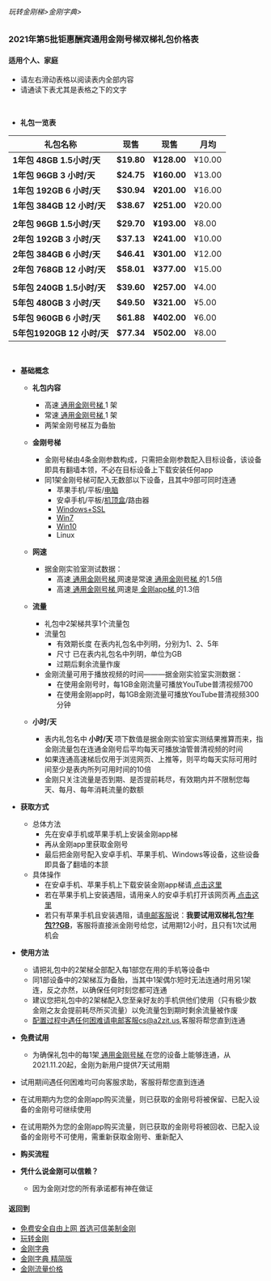 ###### 玩转金刚梯>金刚字典>

### 2021年第5批钜惠酬宾通用金刚号梯双梯礼包价格表
#### 适用个人、家庭

- 请左右滑动表格以阅读表内全部内容
- 请通读下表尤其是表格之下的文字

<br>

- <strong>礼包一览表</strong>

| 礼包名称                    |现售            |现售             |月均    |
|----------------------------|---------------|-----------------|-------|
|<strong>1年包  48GB  1.5小时/天|<strong> $19.80|<strong> ¥128.00 | ¥10.00|															
|<strong>1年包  96GB  3  小时/天|<strong> $24.75|<strong> ¥160.00 | ¥13.00|	
|<strong>1年包 192GB  6  小时/天|<strong> $30.94|<strong> ¥201.00 | ¥16.00|	
|<strong>1年包 384GB 12  小时/天|<strong> $38.67|<strong> ¥251.00 | ¥20.00|	
|||||
|<strong>2年包  96GB  1.5小时/天|<strong> $29.70|<strong> ¥193.00 |  ¥8.00|															
|<strong>2年包 192GB  3  小时/天|<strong> $37.13|<strong> ¥241.00 | ¥10.00|	
|<strong>2年包 384GB  6  小时/天|<strong> $46.41|<strong> ¥301.00 | ¥12.00|	
|<strong>2年包 768GB 12  小时/天|<strong> $58.01|<strong> ¥377.00 | ¥15.00|	
|||||
|<strong>5年包 240GB  1.5小时/天|<strong> $39.60|<strong> ¥257.00 |  ¥4.00|															
|<strong>5年包 480GB  3  小时/天|<strong> $49.50|<strong> ¥321.00 |  ¥5.00|	
|<strong>5年包 960GB  6  小时/天|<strong> $61.88|<strong> ¥402.00 |  ¥6.00|	
|<strong>5年包1920GB 12  小时/天|<strong> $77.34|<strong> ¥502.00 |  ¥8.00|	


<br>

- <Strong>基础概念</Strong>
  - <Strong> 礼包内容 </Strong>
    - 高速[ 通用金刚号梯 ](https://github.com/a2zitpro/web/blob/master/LadderFree/kkDictionary/KKLadderKKIDMultipurpose.md)1 架
    - 常速[ 通用金刚号梯 ](https://github.com/a2zitpro/web/blob/master/LadderFree/kkDictionary/KKLadderKKIDMultipurpose.md)1 架
    - 两架金刚号梯互为备胎

  - <Strong> 金刚号梯 </Strong>
    - 金刚号梯由4条金刚参数构成，只需把金刚参数配入目标设备，该设备即具有翻墙本领，不必在目标设备上下载安装任何app
    - 同1架金刚号梯可配入无数部以下设备，且其中9部可同时连通
      - 苹果手机/平板/[电脑](https://github.com/a2zitpro/web/blob/master/LadderFree/Apple/MacOS/KKLadderKKID/KKLadderKKIDConfigure.md)
      - 安卓手机/平板/[机顶盒](https://github.com/a2zitpro/web/blob/master/LadderFree/Android/TVBox/KKLadderKKID/KKLadderKKIDConfigure.md)/路由器
      - [Windows+SSL](https://github.com/a2zitpro/web/blob/master/LadderFree/Windows/WinAllVersion/KKLadderAPP/KKLadderAPPConfigure.md)
      - [Win7](https://github.com/a2zitpro/web/blob/master/LadderFree/Windows/Win7/KKLadderKKID/KKLadderKKIDConfigure.md)
      - [Win10](https://github.com/a2zitpro/web/blob/master/LadderFree/Windows/Win10/KKLadderKKID/KKLadderKKIDConfigure.md)
      - Linux

  - <Strong> 网速 </Strong>
    - 据金刚实验室测试数据：
      - 高速[ 通用金刚号梯 ](https://github.com/a2zitpro/web/blob/master/LadderFree/kkDictionary/KKLadderKKIDMultipurpose.md)网速是常速[ 通用金刚号梯 ](https://github.com/a2zitpro/web/blob/master/LadderFree/kkDictionary/KKLadderKKIDMultipurpose.md)的1.5倍
      - 高速[ 通用金刚号梯 ](https://github.com/a2zitpro/web/blob/master/LadderFree/kkDictionary/KKLadderKKIDMultipurpose.md)网速是[ 金刚app梯 ](https://github.com/a2zitpro/web/blob/master/LadderFree/kkDictionary/KKLadderAPP.md)的1.3倍

  - <Strong> 流量 </Strong>
    - 礼包中2架梯共享1个流量包
    - 流量包
      - 有效期长度 在表内礼包名中列明，分别为1、2、5年
      - 尺寸 已在表内礼包名中列明，单位为GB
      - 过期后剩余流量作废
    - 金刚流量可用于播放视频的时间———据金刚实验室实测数据：
      - 在使用金刚号时，每1GB金刚流量可播放YouTube普清视频700    
      - 在使用金刚app时，每1GB金刚流量可播放YouTube普清视频300分钟
 
  - <Strong> 小时/天 </Strong>
    - 表内礼包名中<Strong> 小时/天 </Strong>项下数值是据金刚实验室实测结果推算而来，指金刚流量包在连通金刚号后平均每天可播放油管普清视频的时间
    - 如果连通高速梯后仅用于浏览网页、上推等，则平均每天实际可用时间至少是表内所列可用时间的10倍
    - 金刚只关注流量是否到期、是否提前耗尽，有效期内并不限制您每天、每月、每年消耗流量的数额

- <Strong> 获取方式 </Strong>
  - 总体方法
    - 先在安卓手机或苹果手机上安装金刚app梯
    - 再从金刚app里获取金刚号
    - 最后把金刚号配入安卓手机、苹果手机、Windows等设备，这些设备即具备了翻墙的本颔
  - 具体操作
    - 在安卓手机、苹果手机上下载安装金刚app梯请[ 点击这里 ](https://cutt.ly/xxqCMtF)
    - 若在苹果手机上安装遇阻，请用亲人的安卓手机打开该网页再[ 点击这里 ](https://cutt.ly/xxqCMtF)
    - 若只有苹果手机且安装遇阻，请[电邮客服](mailto:cs@a2zit.us)说：<strong>我要试用双梯礼包<ins>?年包??GB<ins></strong>，客服将直接派金刚号给您，试用期12小时，且只有1次试用机会


- <Strong> 使用方法 </Strong>

  - 请把礼包中的2架梯全部配入每1部您在用的手机等设备中
  - 同1部设备中的2架梯互为备胎，当其中1架偶尓短时无法连通时用另1架连，反之亦然，以确保任何时刻您都可连通
  - 建议您把礼包中的2架梯配入您至亲好友的手机供他们使用（只有极少数金刚之友会提前耗尽所买流量）以免流量包到期时剩余流量被作废
  - 配置过程中遇任何困难请电邮客服cs@a2zit.us,客服将帮您直到连通

- <Strong> 免费试用 </Strong>
  - 为确保礼包中的每1架[ 通用金刚号梯 ](https://github.com/a2zitpro/web/blob/master/LadderFree/kkDictionary/KKLadderKKIDMultipurpose.md)在您的设备上能够连通，从2021.11.20起，金刚为新用户提供7天试用期
<!--  - 下划线的语法：<Strong> 试用<ins>【 礼包号 】</ins></Strong>，客服将按您指定的礼包号向您派梯供您试用 -->
  - 试用期间遇任何困难均可向客服求助，客服将帮您直到连通
  - 在试用期内为您的金刚app购买流量，则已获取的金刚号将被保留、已配入设备的金刚号可继续使用
  - 在试用期外为您的金刚app购买流量，则已获取的金刚号将被回收、已配入设备的金刚号不可使用，需重新获取金刚号、重新配入
  
- <Strong> 购买流程 </Strong>
  


- <Strong> 凭什么说金刚可以信赖？ </Strong>
  - 因为金刚对您的所有承诺都有神在做证



#### 返回到
- [免费安全自由上网 首选可信美制金刚](https://github.com/a2zitpro/web/blob/master/%E5%BE%80%E5%90%8E%E7%BF%BB.md)
- [玩转金刚](https://github.com/a2zitpro/web/blob/master/LadderFree/A.md)
- [金刚字典](https://github.com/a2zitpro/web/blob/master/LadderFree/kkDictionary/KKDictionary.md)
- [金刚字典 精简版](https://github.com/a2zitpro/web/blob/master/LadderFree/kkDictionary/KKDictionaryShortVersion.md)
- [金刚流量价格](https://github.com/a2zitpro/web/blob/master/LadderFree/kkDictionary/Price/KKDTPrice.md)

